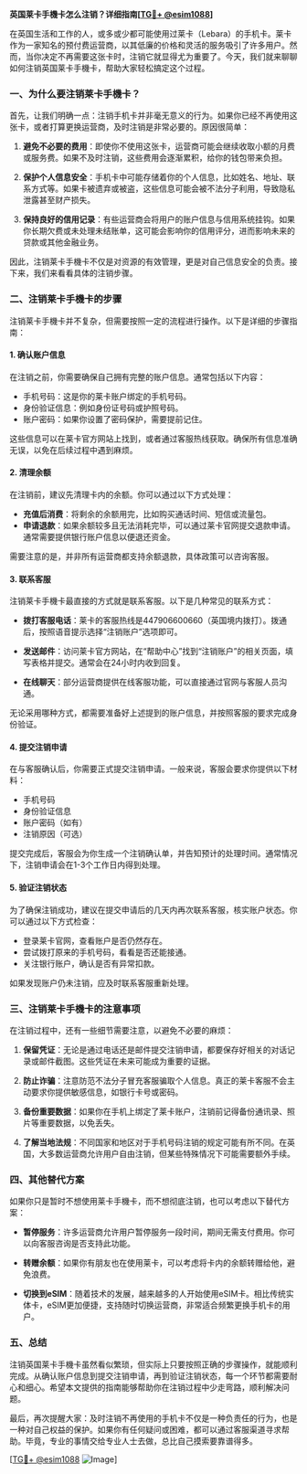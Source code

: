 **英国莱卡手機卡怎么注销？详细指南[[TG💪+ @esim1088](https://t.me/s/esim1088)]**

在英国生活和工作的人，或多或少都可能使用过莱卡（Lebara）的手机卡。莱卡作为一家知名的预付费运营商，以其低廉的价格和灵活的服务吸引了许多用户。然而，当你决定不再需要这张卡时，注销它就显得尤为重要了。今天，我们就来聊聊如何注销英国莱卡手機卡，帮助大家轻松搞定这个过程。

### 一、为什么要注销莱卡手機卡？

首先，让我们明确一点：注销手机卡并非毫无意义的行为。如果你已经不再使用这张卡，或者打算更换运营商，及时注销是非常必要的。原因很简单：

1. **避免不必要的费用**：即使你不使用这张卡，运营商可能会继续收取小额的月费或服务费。如果不及时注销，这些费用会逐渐累积，给你的钱包带来负担。
   
2. **保护个人信息安全**：手机卡中可能存储着你的个人信息，比如姓名、地址、联系方式等。如果卡被遗弃或被盗，这些信息可能会被不法分子利用，导致隐私泄露甚至财产损失。

3. **保持良好的信用记录**：有些运营商会将用户的账户信息与信用系统挂钩。如果你长期欠费或未处理未结账单，这可能会影响你的信用评分，进而影响未来的贷款或其他金融业务。

因此，注销莱卡手機卡不仅是对资源的有效管理，更是对自己信息安全的负责。接下来，我们来看看具体的注销步骤。

### 二、注销莱卡手機卡的步骤

注销莱卡手機卡并不复杂，但需要按照一定的流程进行操作。以下是详细的步骤指南：

#### 1. 确认账户信息

在注销之前，你需要确保自己拥有完整的账户信息。通常包括以下内容：

- 手机号码：这是你的莱卡账户绑定的手机号码。
- 身份验证信息：例如身份证号码或护照号码。
- 账户密码：如果你设置了密码保护，需要提前记住。

这些信息可以在莱卡官方网站上找到，或者通过客服热线获取。确保所有信息准确无误，以免在后续过程中遇到麻烦。

#### 2. 清理余额

在注销前，建议先清理卡内的余额。你可以通过以下方式处理：

- **充值后消费**：将剩余的余额用完，比如购买通话时间、短信或流量包。
- **申请退款**：如果余额较多且无法消耗完毕，可以通过莱卡官网提交退款申请。通常需要提供银行账户信息以便退还资金。

需要注意的是，并非所有运营商都支持余额退款，具体政策可以咨询客服。

#### 3. 联系客服

注销莱卡手機卡最直接的方式就是联系客服。以下是几种常见的联系方式：

- **拨打客服电话**：莱卡的客服热线是447906600660（英国境内拨打）。拨通后，按照语音提示选择“注销账户”选项即可。
  
- **发送邮件**：访问莱卡官方网站，在“帮助中心”找到“注销账户”的相关页面，填写表格并提交。通常会在24小时内收到回复。

- **在线聊天**：部分运营商提供在线客服功能，可以直接通过官网与客服人员沟通。

无论采用哪种方式，都需要准备好上述提到的账户信息，并按照客服的要求完成身份验证。

#### 4. 提交注销申请

在与客服确认后，你需要正式提交注销申请。一般来说，客服会要求你提供以下材料：

- 手机号码
- 身份验证信息
- 账户密码（如有）
- 注销原因（可选）

提交完成后，客服会为你生成一个注销确认单，并告知预计的处理时间。通常情况下，注销申请会在1-3个工作日内得到处理。

#### 5. 验证注销状态

为了确保注销成功，建议在提交申请后的几天内再次联系客服，核实账户状态。你可以通过以下方式检查：

- 登录莱卡官网，查看账户是否仍然存在。
- 尝试拨打原来的手机号码，看看是否还能接通。
- 关注银行账户，确认是否有异常扣款。

如果发现账户仍未注销，应及时联系客服重新处理。

### 三、注销莱卡手機卡的注意事项

在注销过程中，还有一些细节需要注意，以避免不必要的麻烦：

1. **保留凭证**：无论是通过电话还是邮件提交注销申请，都要保存好相关的对话记录或邮件截图。这些凭证在未来可能成为重要的证据。

2. **防止诈骗**：注意防范不法分子冒充客服骗取个人信息。真正的莱卡客服不会主动要求你提供敏感信息，如银行卡号或密码。

3. **备份重要数据**：如果你在手机上绑定了莱卡账户，注销前记得备份通讯录、照片等重要数据，以免丢失。

4. **了解当地法规**：不同国家和地区对于手机号码注销的规定可能有所不同。在英国，大多数运营商允许用户自由注销，但某些特殊情况下可能需要额外手续。

### 四、其他替代方案

如果你只是暂时不想使用莱卡手機卡，而不想彻底注销，也可以考虑以下替代方案：

- **暂停服务**：许多运营商允许用户暂停服务一段时间，期间无需支付费用。你可以向客服咨询是否支持此功能。
  
- **转赠余额**：如果你有朋友也在使用莱卡，可以考虑将卡内的余额转赠给他，避免浪费。

- **切换到eSIM**：随着技术的发展，越来越多的人开始使用eSIM卡。相比传统实体卡，eSIM更加便捷，支持随时切换运营商，非常适合频繁更换手机卡的用户。

### 五、总结

注销英国莱卡手機卡虽然看似繁琐，但实际上只要按照正确的步骤操作，就能顺利完成。从确认账户信息到提交注销申请，再到验证注销状态，每一个环节都需要耐心和细心。希望本文提供的指南能够帮助你在注销过程中少走弯路，顺利解决问题。

最后，再次提醒大家：及时注销不再使用的手机卡不仅是一种负责任的行为，也是一种对自己权益的保护。如果你有任何疑问或困难，都可以通过客服渠道寻求帮助。毕竟，专业的事情交给专业人士去做，总比自己摸索要靠谱得多。

[[TG💪+ @esim1088](https://t.me/s/esim1088) ![Image](https://i.postimg.cc/4NQfJmqS/Snipaste-2025-05-13-00-14-12.png)]
